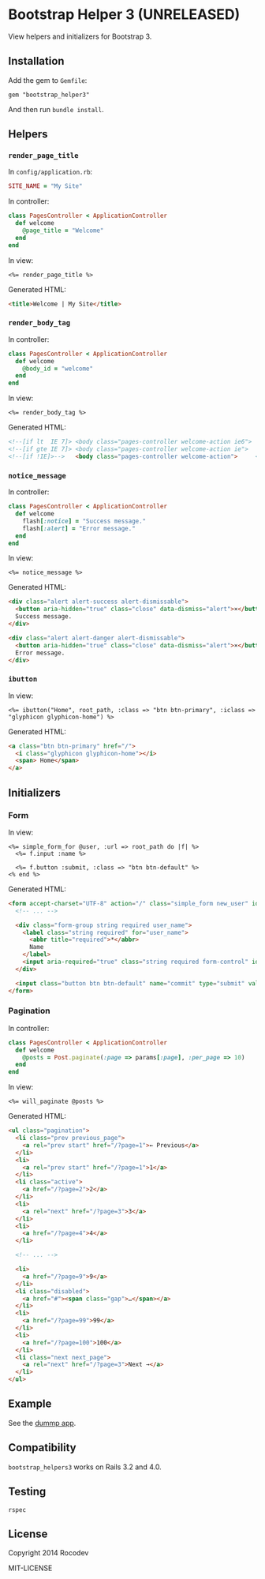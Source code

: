 # Bootstrap Helper 3 (UNRELEASED)

View helpers and initializers for Bootstrap 3.


## Installation

Add the gem to `Gemfile`:

    gem "bootstrap_helper3"

And then run `bundle install`.


## Helpers

### `render_page_title`

In `config/application.rb`:

```ruby
SITE_NAME = "My Site"
```

In controller:

```ruby
class PagesController < ApplicationController
  def welcome
    @page_title = "Welcome"
  end
end
```

In view:

```erb
<%= render_page_title %>
```

Generated HTML:

```html
<title>Welcome | My Site</title>
```

### `render_body_tag`

In controller:

```ruby
class PagesController < ApplicationController
  def welcome
    @body_id = "welcome"
  end
end
```

In view:

```erb
<%= render_body_tag %>
```

Generated HTML:

```html
<!--[if lt  IE 7]> <body class="pages-controller welcome-action ie6">     <![endif]-->
<!--[if gte IE 7]> <body class="pages-controller welcome-action ie">      <![endif]-->
<!--[if !IE]>-->   <body class="pages-controller welcome-action">     <!--<![endif]-->
```

### `notice_message`

In controller:

```ruby
class PagesController < ApplicationController
  def welcome
    flash[:notice] = "Success message."
    flash[:alert] = "Error message."
  end
end
```

In view:

```erb
<%= notice_message %>
```

Generated HTML:

```html
<div class="alert alert-success alert-dismissable">
  <button aria-hidden="true" class="close" data-dismiss="alert">×</button>
  Success message.
</div>

<div class="alert alert-danger alert-dismissable">
  <button aria-hidden="true" class="close" data-dismiss="alert">×</button>
  Error message.
</div>
```

### `ibutton`

In view:

```erb
<%= ibutton("Home", root_path, :class => "btn btn-primary", :iclass => "glyphicon glyphicon-home") %>
```

Generated HTML:

```html
<a class="btn btn-primary" href="/">
  <i class="glyphicon glyphicon-home"></i>
  <span> Home</span>
</a>
```


## Initializers

### Form

In view:

```erb
<%= simple_form_for @user, :url => root_path do |f| %>
  <%= f.input :name %>

  <%= f.button :submit, :class => "btn btn-default" %>
<% end %>
```

Generated HTML:

```html
<form accept-charset="UTF-8" action="/" class="simple_form new_user" id="new_user" method="post">
  <!-- ... -->

  <div class="form-group string required user_name">
    <label class="string required" for="user_name">
      <abbr title="required">*</abbr>
      Name
    </label>
    <input aria-required="true" class="string required form-control" id="user_name" name="user[name]" required="required" type="text" value="John Smith">
  </div>

  <input class="button btn btn-default" name="commit" type="submit" value="Create User">
</form>
```


### Pagination

In controller:

```ruby
class PagesController < ApplicationController
  def welcome
    @posts = Post.paginate(:page => params[:page], :per_page => 10)
  end
end
```

In view:

```erb
<%= will_paginate @posts %>
```

Generated HTML:

```html
<ul class="pagination">
  <li class="prev previous_page">
    <a rel="prev start" href="/?page=1">← Previous</a>
  </li>
  <li>
    <a rel="prev start" href="/?page=1">1</a>
  </li>
  <li class="active">
    <a href="/?page=2">2</a>
  </li>
  <li>
    <a rel="next" href="/?page=3">3</a>
  </li>
  <li>
    <a href="/?page=4">4</a>
  </li>

  <!-- ... -->

  <li>
    <a href="/?page=9">9</a>
  </li>
  <li class="disabled">
    <a href="#"><span class="gap">…</span></a>
  </li>
  <li>
    <a href="/?page=99">99</a>
  </li>
  <li>
    <a href="/?page=100">100</a>
  </li>
  <li class="next next_page">
    <a rel="next" href="/?page=3">Next →</a>
  </li>
</ul>
```


## Example

See the [dummp app](https://github.com/xdite/bootstrap-helper3/tree/master/spec/dummy).


## Compatibility

`bootstrap_helpers3` works on Rails 3.2 and 4.0.


## Testing

    rspec


## License

Copyright 2014 Rocodev

MIT-LICENSE

